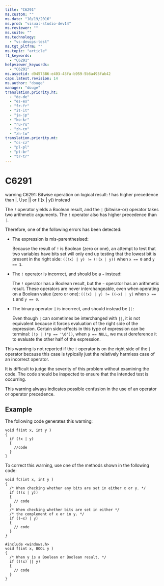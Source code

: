 ```yaml
---
title: "C6291"
ms.custom: ""
ms.date: "10/19/2016"
ms.prod: "visual-studio-dev14"
ms.reviewer: ""
ms.suite: ""
ms.technology: 
  - "vs-devops-test"
ms.tgt_pltfrm: ""
ms.topic: "article"
f1_keywords: 
  - "C6291"
helpviewer_keywords: 
  - "C6291"
ms.assetid: d0457386-e403-43fa-b959-5b6a495fab42
caps.latest.revision: 14
ms.author: "douge"
manager: "douge"
translation.priority.ht: 
  - "de-de"
  - "es-es"
  - "fr-fr"
  - "it-it"
  - "ja-jp"
  - "ko-kr"
  - "ru-ru"
  - "zh-cn"
  - "zh-tw"
translation.priority.mt: 
  - "cs-cz"
  - "pl-pl"
  - "pt-br"
  - "tr-tr"
---
```

# C6291
warning C6291: Bitwise operation on logical result: ! has higher precedence than &#124;. Use &#124;&#124; or (!(x &#124; y)) instead  
  
 The `!` operator yields a Boolean result, and the `|` (bitwise-or) operator takes two arithmetic arguments. The `!` operator also has higher precedence than `|`.  
  
 Therefore, one of the following errors has been detected:  
  
-   The expression is mis-parenthesised:  
  
     Because the result of `!` is Boolean (zero or one), an attempt to test that two variables have bits set will only end up testing that the lowest bit is present in the right side: `((!x) | y) != (!(x | y))` when `x == 0` and `y == 1`.  
  
-   The `!` operator is incorrect, and should be a `~` instead:  
  
     The `!` operator has a Boolean result, but the `~` operator has an arithmetic result. These operators are never interchangeable, even when operating on a Boolean value (zero or one): `((!x) | y) != ((~x) | y)` when `x == 1` and `y == 0`.  
  
-   The binary operator `|` is incorrect, and should instead be `||`:  
  
     Even though `|` can sometimes be interchanged with `||`, it is not equivalent because it forces evaluation of the right side of the expression. Certain side-effects in this type of expression can be terminal: `(!p | (*p == '\0'))`, when `p == NULL`, we must dereference it to evaluate the other half of the expression.  
  
 This warning is not reported if the `!` operator is on the right side of the `|` operator because this case is typically just the relatively harmless case of an incorrect operator.  
  
 It is difficult to judge the severity of this problem without examining the code. The code should be inspected to ensure that the intended test is occurring.  
  
 This warning always indicates possible confusion in the use of an operator or operator precedence.  
  
## Example  
 The following code generates this warning:  
  
```  
void f(int x, int y )  
{  
  if (!x | y)  
  {  
    //code   
  }  
}  
```  
  
 To correct this warning, use one of the methods shown in the following code:  
  
```  
void fC(int x, int y )  
{  
  /* When checking whether any bits are set in either x or y. */  
  if (!(x | y))  
  {  
    // code  
  }  
  /* When checking whether bits are set in either */  
  /* the complement of x or in y. */  
  if ((~x) | y)  
  {  
    // code  
  }  
}  
  
#include <windows.h>  
void f(int x, BOOL y )  
{  
  /* When y is a Boolean or Boolean result. */  
  if ((!x) || y)  
  {  
    // code  
  }  
}  
```